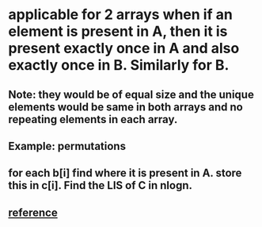 # applicable for 2 arrays when if an element is present in A, then it is present exactly once in A and also exactly once in B. Similarly for B.
## Note: they would be of equal size and the unique elements would be same in both arrays and no repeating elements in each array.
## Example: permutations
## for each b[i] find where it is present in A. store this in c[i]. Find the LIS of C in nlogn. 
## [reference](https://usaco.guide/problems/cf-lis-on-permutations/solution)
